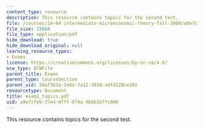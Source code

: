 ```yaml
---
content_type: resource
description: This resource contains topics for the second test.
file: /courses/14-04-intermediate-microeconomic-theory-fall-2006/a0e7cfeb37e40fff074a9bbb1bffc008_exam2_topics.pdf
file_size: 15668
file_type: application/pdf
hide_download: true
hide_download_original: null
learning_resource_types:
- Exams
license: https://creativecommons.org/licenses/by-nc-sa/4.0/
ocw_type: OCWFile
parent_title: Exams
parent_type: CourseSection
parent_uid: 54af363a-2e6e-7a12-393d-adfd128ce102
resourcetype: Document
title: exam2_topics.pdf
uid: a0e7cfeb-37e4-0fff-074a-9bbb1bffc008
---
```

This resource contains topics for the second test.